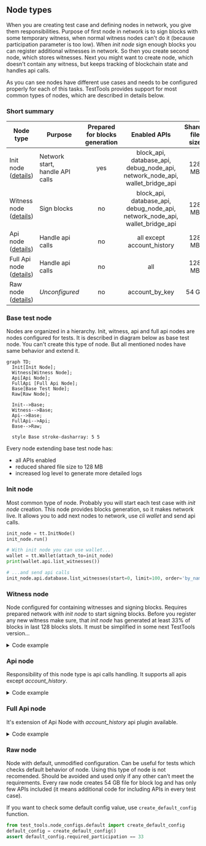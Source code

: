 ## Node types

When you are creating test case and defining nodes in network, you give them responsibilities. Purpose of first node in network is to sign blocks with some temporary witness, when normal witness nodes can't do it (because participation parameter is too low). When _init node_ sign enough blocks you can register additional witnesses in network. So then you create second node, which stores witnesses. Next you might want to create node, which doesn't contain any witness, but keeps tracking of blockchain state and handles api calls.

As you can see nodes have different use cases and needs to be configured properly for each of this tasks. TestTools provides support for most common types of nodes, which are described in details below.

### Short summary

| Node type                                 | Purpose                            | Prepared<br>for blocks<br>generation |                                                                     Enabled APIs                                                                      | Shared<br>file size | Witness<br>plugin<br>enabled |
|-------------------------------------------| ---------------------------------- |:------------------------------------:|:-----------------------------------------------------------------------------------------------------------------------------------------------------:|:-------------------:|:----------------------------:|
| Init node ([details](#init-node))         | Network start,<br>handle API calls | yes                                  |                                     block_api, database_api, debug_node_api, network_node_api, wallet_bridge_api                                      | 128 MB              | yes                          |
| Witness node ([details](#witness-node))   | Sign blocks                        | no                                   |                                     block_api, database_api, debug_node_api, network_node_api, wallet_bridge_api                                      | 128 MB              | yes                          |
| Api node ([details](#api-node))           | Handle api calls                   | no                                   |                                                              all except account_history                                                               | 128 MB              | no                           |
| Full Api node ([details](#full-api-node)) | Handle api calls                   | no                                   |                                                                          all                                                                          | 128 MB              | no                           |
| Raw node ([details](#raw-node))           | _Unconfigured_                     | no                                   |                                                                    account_by_key                                                                     | 54 GB               | yes                          |

### Base test node

Nodes are organized in a hierarchy. Init, witness, api and full api nodes are nodes configured for tests. It is described in diagram below as base test node. You can't create this type of node. But all mentioned nodes have same behavior and extend it.

```mermaid
graph TD;
  Init[Init Node];
  Witness[Witness Node];
  Api[Api Node];
  FullApi [Full Api Node];
  Base[Base Test Node];
  Raw[Raw Node];

  Init-->Base;
  Witness-->Base;
  Api-->Base;
  FullApi-->Api;
  Base-->Raw;

  style Base stroke-dasharray: 5 5
```

Every node extending base test node has:
- all APIs enabled
- reduced shared file size to 128 MB
- increased log level to generate more detailed logs

### Init node

Most common type of node. Probably you will start each test case with _init node_ creation. This node provides blocks generation, so it makes network live. It allows you to add next nodes to network, use _cli wallet_ and send api calls.

```python
init_node = tt.InitNode()
init_node.run()

# With init node you can use wallet...
wallet = tt.Wallet(attach_to=init_node)
print(wallet.api.list_witnesses())

# ...and send api calls
init_node.api.database.list_witnesses(start=0, limit=100, order='by_name')
```

### Witness node

Node configured for containing witnesses and signing blocks. Requires prepared network with _init node_ to start signing blocks. Before you register any new witness make sure, that _init node_ has generated at least 33% of blocks in last 128 blocks slots. It must be simplified in some next TestTools version...

<details>
<summary>Code example</summary>

```python
# Define network
network = tt.Network()
init_node = tt.InitNode(network=network)
witness_node = tt.WitnessNode(network=network, witnesses=['alice'])

network.run()

# Wait for 33% required participation (43 / 128 > 33%)
init_node.wait_for_block_with_number(43)

# Register witnesses
wallet = tt.Wallet(attach_to=init_node)
wallet.api.create_account('initminer', 'alice', '')
wallet.api.transfer_to_vesting('initminer', 'alice', '1000.000 TESTS')
wallet.api.update_witness(
    'alice', '', tt.Account('alice').public_key,
    {"account_creation_fee": "3.000 TESTS", "maximum_block_size": 65536, "hbd_interest_rate": 0}
)
```

For working real life example check:
https://gitlab.syncad.com/hive/hive/-/blob/develop/tests/functional/python_tests/fork_tests/test_transaction_with_multiple_operations.py
</details>

### Api node

Responsibility of this node type is api calls handling. It supports all apis except _account_history_.

<details>
<summary>Code example</summary>

```python
# Define network
network = tt.Network()
init_node = tt.InitNode(network=network)
api_node = tt.ApiNode(network=network)
network.run()

# Send api calls
response = api_node.api.database.get_dynamic_global_properties()
print(response)
```
</details>

### Full Api node

It's extension of Api Node with _account_history_ api plugin available.

<details>
<summary>Code example</summary>

```python
# Define network
network = tt.Network()
init_node = tt.InitNode(network=network)
full_api_node = tt.FullApiNode(network=network)
network.run()

# Send account history api calls
response = full_api_node.api.account_history.get_ops_in_block(block_num=4)
print(response)
```
</details>


### Raw node

Node with default, unmodified configuration. Can be useful for tests which checks default behavior of node. Using this type of node is not recomended. Should be avoided and used only if any other can't meet the requirements. Every raw node creates 54 GB file for block log and has only few APIs included (it means additional code for including APIs in every test case).

If you want to check some default config value, use `create_default_config` function.
```python
from test_tools.node_configs.default import create_default_config
default_config = create_default_config()
assert default_config.required_participation == 33
```
